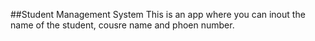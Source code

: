 ##Student Management System
This is an app where you can inout the name of the student, cousre name and phoen number.
